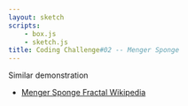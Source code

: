 ```yaml
---
layout: sketch
scripts: 
    - box.js
    - sketch.js
title: Coding Challenge#02 -- Menger Sponge
---
```


Similar demonstration    

* [Menger Sponge Fractal Wikipedia](https://en.wikipedia.org/wiki/Menger_sponge)